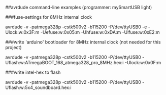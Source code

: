 
##avrdude command-line examples (programmer: mySmartUSB light)

###fuse-settings for 8MHz internal clock

avrdude -v -patmega328p -cstk500v2 -b115200 -P/dev/ttyUSB0 -e -Ulock:w:0x3F:m -Uefuse:w:0x05:m -Uhfuse:w:0xDA:m -Ulfuse:w:0xE2:m

###write 'arduino' bootloader for 8MHz internal clock (not needed for this project)

avrdude -v -patmega328p -cstk500v2 -b115200 -P/dev/ttyUSB0 -Uflash:w:ATmegaBOOT_168_atmega328_pro_8MHz.hex:i -Ulock:w:0x0F:m

###write intel-hex to flash

avrdude -v -patmega328p -cstk500v2 -b115200 -P/dev/ttyUSB0 -Uflash:w:5x4_soundboard.hex:i
